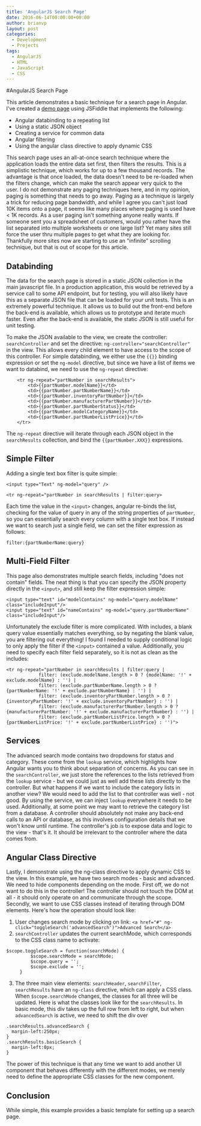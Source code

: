 ```yaml
---
title: 'AngularJS Search Page'
date: 2016-06-14T00:00:00+00:00
author: brianvp
layout: post
categories:
  - Development
  - Projects
tags:
  - AngularJS
  - HTML
  - JavaScript
  - CSS
---
```


#AngularJS Search Page

This article demonstrates a basic technique for a search page in Angular.
I've created a [demo page](https://jsfiddle.net/brnvndr/11asbstj/9/)  using JSFiddle that implements the following:

- Angular databinding to a repeating list
- Using a static JSON object
- Creating a service for common data
- Angular filtering
- Using the angular class directive to apply dynamic CSS

This search page uses an all-at-once search technique where the application loads the entire data set first, then filters the results.  This is a simplistic technique, which works for up to a few thousand records.   The advantage is that once loaded, the data doesn't need to be re-loaded when the filters change, which can make the search appear very quick to the user.  I do not demonstrate any paging techniques here, and in my opinion, paging is something that needs to go away.   Paging as a technique is largely a trick for reducing page bandwidth, and while I agree you can't just load 10K items onto a page, it seems like many places where paging is used have < 1K records.  As a user paging isn't something anyone really wants.   If someone sent you a spreadsheet of customers, would you rather have the list separated into multiple worksheets or one large list?  Yet many sites still force the user thru multiple pages to get what they are looking for.  Thankfully more sites now are starting to use an "infinite" scrolling technique, but that is out of scope for this article.

## Databinding 

The data for the search page is stored in a static JSON collection in the main javascript file.  In a production application, this would be retrieved by a service call to some API endpoint, but for testing, you will also likely have this as a separate JSON file that can be loaded for your unit tests.  This is an extremely powerful technique.  It allows us to build out the front-end before the back-end is available, which allows us to prototype and iterate much faster.  Even after the back-end is available, the static JSON is still useful for unit testing.   

To make the JSON available to the view, we create the controller: `searchController` and set the directive: `ng-controller="searchController"` in the view. This allows every child element to have access to the scope of this controller.  For simple databinding, we either use the `{{}}` binding expression or set the `ng-model` directive, but since we have a list of items we want to databind, we need to use the `ng-repeat` directive:

```
    <tr ng-repeat="partNumber in searchResults">
        <td>{{partNumber.modelName}}</td>
        <td>{{partNumber.partNumberName}}</td>
        <td>{{partNumber.inventoryPartNumber}}</td>
        <td>{{partNumber.manufacturerPartNumber}}</td>
        <td>{{partNumber.partNumberStatus}}</td>
        <td>{{partNumber.modelCategoryName}}</td>
        <td>{{partNumber.partNumberListPrice}}</td>
    </tr>
```

The `ng-repeat` directive will iterate through each JSON object in the `searchResults` collection, and bind the `{{partNumber.XXX}}` expressions.  

## Simple Filter

Adding a single text box filter is quite simple:

```
<input type="Text" ng-model="query" />

<tr ng-repeat="partNumber in searchResults | filter:query>
```

Each time the value in the `<input>` changes, angular re-binds the list, checking for the value of query in any of the string properties of `partNumber`, so you can essentially search every column with a single text box.  If instead we want to search just a single field, we can set the filter expression as follows:

```
filter:{partNumberName:query}
```

## Multi-Field Filter

This page also demonstrates multiple search fields, including "does not contain" fields.   The neat thing is that you can specify the JSON property directly in the `<input>`, and still keep the filter expression simple:

```
<input type="text" id="modelContains" ng-model="query.modelName" class="includeInput"/>
<input type="text" id="nameContains" ng-model="query.partNumberName" class="includeInput"/>
```

Unfortunately the exclude filter is more complicated.  With includes, a blank query value essentially matches everything, so by negating the blank value, you are filtering out everything! I found I needed to supply conditional logic to only apply the filter if the `<input>` contained a value.   Additionally, you need to specify each filter field separately, so it is not as clean as the includes:

```
<tr ng-repeat="partNumber in searchResults | filter:query | 
            filter: (exclude.modelName.length > 0 ? {modelName: '!' + exclude.modelName} : '') |
            filter: (exclude.partNumberName.length > 0 ? {partNumberName: '!' + exclude.partNumberName} : '') |
            filter: (exclude.inventoryPartNumber.length > 0 ? {inventoryPartNumber: '!' + exclude.inventoryPartNumber} : '') |
            filter: (exclude.manufacturerPartNumber.length > 0 ? {manufacturerPartNumber: '!' + exclude.manufacturerPartNumber} : '') |
            filter: (exclude.partNumberListPrice.length > 0 ? {partNumberListPrice: '!' + exclude.partNumberListPrice} : '')">
```

## Services

The advanced search mode contains two dropdowns for status and category. These come from the `lookup` service, which highlights how Angular wants you to think about separation of concerns.   As you can see in the `searchController`, we just store the references to the lists retrieved from the `lookup` service - but we could just as well add these lists directly to the controller. But what happens if we want to include the category lists in another view?  We would need to add the list to that controller was well - not good.   By using the service, we can inject `lookup` everywhere it needs to be used.   Additionally, at some point we may want to retrieve the category list from a database.   A controller should absolutely not make any back-end calls to an API or database, as this involves configuration details that we won't know until runtime.   The controller's job is to expose data and logic to the view - that's it.   It should be irrelevant to the controller where the data comes from.   

## Angular Class Directive

Lastly, I demonstrate using the ng-class directive to apply dynamic CSS to the view.  In this example, we have two search modes - basic and advanced.  We need to hide components depending on the mode.  First off, we do not want to do this in the controller!  The controller should not touch the DOM at all - it should only operate on and communicate through the scope.   Secondly, we want to use CSS classes instead of iterating through DOM elements. Here's how the operation should look like:

1. User changes search mode by clicking on link: `<a href="#" ng-click="toggleSearch('advancedSearch')">Advanced Search</a>`
2. `searchController` updates the current searchMode, which corresponds to the CSS class name to activate:
```
$scope.toggleSearch = function(searchMode) {
         $scope.searchMode = searchMode;
         $scope.query = '';
         $scope.exclude = '';
     }
```
3. The three main view elements: `searchHeader`, `searchFilter`, `searchResults` have an `ng-class` directive, which can apply a CSS class.  When `$scope.searchMode` changes, the classes for all three will be updated.   Here is what the classes look like for the `searchResults`.  In basic mode, this div takes up the full row from left to right, but when `advancedSearch` is active, we need to shift the div over
```
.searchResults.advancedSearch {
  margin-left:250px;
}
.searchResults.basicSearch {
  margin-left:0px;
}
```

The power of this technique is that any time we want to add another UI component that behaves differently with the different modes, we merely need to define the appropriate CSS classes for the new component.

## Conclusion

While simple, this example provides a basic template for setting up a search page.
